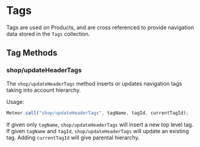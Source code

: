 # Tags

Tags are used on Products, and are cross referenced to provide navigation data stored in the `Tags` collection.

## Tag Methods

### shop/updateHeaderTags

The `shop/updateHeaderTags` method inserts or updates navigation tags taking into account hierarchy.

Usage:

```js
Meteor.call("shop/updateHeaderTags", tagName, tagId, currentTagId);
```

If given only `tagName`, `shop/updateHeaderTags` will insert a new top level tag. If given `tagName` and `tagId`, `shop/updateHeaderTags` will update an existing tag. Adding `currentTagId` will give parental hierarchy.
